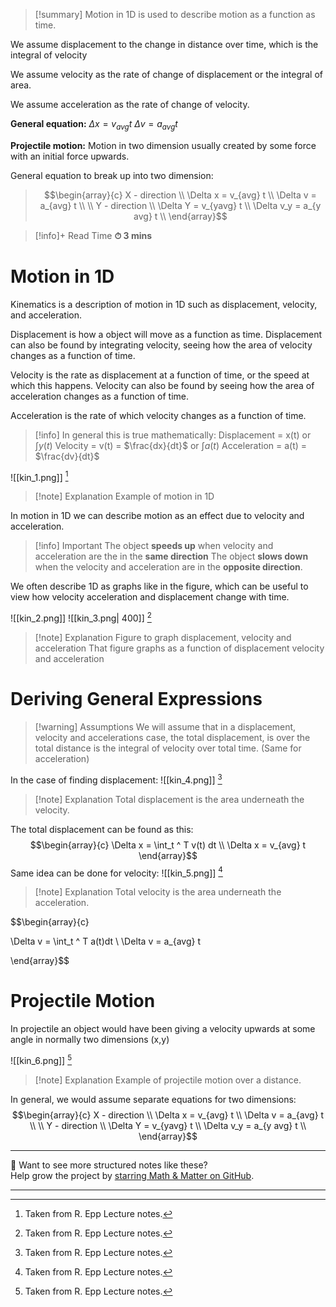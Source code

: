 
>[!summary]
Motion in 1D is used to describe motion as a function as time.
>
We assume displacement to the change in distance over time, which is the integral of velocity
>
We assume velocity as the rate of change of displacement or the integral of area.
>
We assume acceleration as the rate of change of velocity.
>
**General equation:**
$\Delta x = v_{avg} t$
$\Delta v = a_{avg} t$
>
**Projectile motion:**
Motion in two dimension usually created by some force with an initial force upwards.
>
General equation to break up into two dimension:
>$$\begin{array}{c}
X - direction \\ 
\Delta x = v_{avg} t \\ 
\Delta v = a_{avg} t \\ 
\\
Y - direction \\ 
\Delta Y = v_{yavg} t \\ 
\Delta v_y = a_{y avg} t \\ 
\end{array}$$

>[!info]+ Read Time
**⏱ 3 mins**
# Motion in 1D
Kinematics is a description of motion in 1D such as displacement, velocity, and acceleration.

Displacement is how a object will move as a function as time. Displacement can also be found by integrating velocity, seeing how the area of velocity changes as a function of time.


Velocity is the rate as displacement at a function of time, or the speed at which this happens. Velocity can also be found by seeing how the area of acceleration changes as a function of time.

Acceleration is the rate of which velocity changes as a function of time.

>[!info] In general this is true mathematically:
Displacement = x(t) or $\int y(t)$
Velocity = v(t) = $\frac{dx}{dt}$ or $\int a(t)$
Acceleration = a(t) = $\frac{dv}{dt}$ 


![[kin_1.png]]
[^1]
>[!note] Explanation
Example of motion in 1D

In motion in 1D we can describe motion as an effect due to velocity and acceleration.

>[!info] Important 
The object **speeds up** when velocity and acceleration are the in the **same direction**
The object **slows down** when the velocity and acceleration are in the **opposite direction**.

We often describe 1D as graphs like in the figure, which can be useful to view how velocity acceleration and displacement change with time.

![[kin_2.png]]
![[kin_3.png| 400]]
[^1]
>[!note] Explanation
Figure to graph displacement, velocity and acceleration
That figure graphs as a function of displacement velocity and acceleration

# Deriving General Expressions
>[!warning] Assumptions 
We will assume that in a displacement, velocity and accelerations case, the total displacement, is over the total distance is the integral of velocity over total time. (Same for acceleration)

In the case of finding displacement:
![[kin_4.png]]
[^1]
>[!note] Explanation
Total displacement is the area underneath the velocity.

The total displacement can be found as this:
$$\begin{array}{c}
\Delta x = \int_t ^ T v(t) dt \\
\Delta x = v_{avg} t
\end{array}$$
Same idea can be done for velocity:
![[kin_5.png]]
[^1]
>[!note] Explanation
Total velocity is the area underneath the acceleration.

$$\begin{array}{c}

\Delta v = \int_t ^ T a(t)dt \\
\Delta v = a_{avg} t

\end{array}$$

# Projectile Motion
In projectile an object would have been giving a velocity upwards at some angle in normally two dimensions (x,y)

![[kin_6.png]]
[^1]
>[!note] Explanation
Example of projectile motion over a distance. 

In general, we would assume separate equations for two dimensions:
$$\begin{array}{c}
X - direction \\ 
\Delta x = v_{avg} t \\ 
\Delta v = a_{avg} t \\ 
\\
Y - direction \\ 
\Delta Y = v_{yavg} t \\ 
\Delta v_y = a_{y avg} t \\ 
\end{array}$$

[^1]: Taken from R. Epp Lecture notes.

---

📂 Want to see more structured notes like these?  
Help grow the project by [starring Math & Matter on GitHub](https://github.com/rajeevphysics/Obsidan-MathMatter).

---
